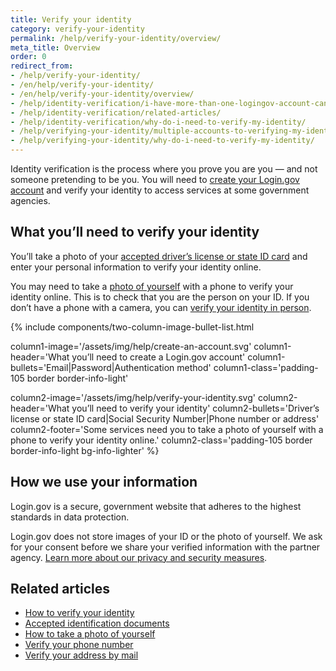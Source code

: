 ```yaml
---
title: Verify your identity
category: verify-your-identity
permalink: /help/verify-your-identity/overview/
meta_title: Overview
order: 0
redirect_from:
- /help/verify-your-identity/
- /en/help/verify-your-identity/
- /en/help/verify-your-identity/overview/
- /help/identity-verification/i-have-more-than-one-logingov-account-can-I-verify-my-identity-for-all-of-them/
- /help/identity-verification/related-articles/
- /help/identity-verification/why-do-i-need-to-verify-my-identity/
- /help/verifying-your-identity/multiple-accounts-to-verifying-my-identity-for/
- /help/verifying-your-identity/why-do-i-need-to-verify-my-identity/
---
```


Identity verification is the process where you prove you are you — and not someone pretending to be you. You will need to [create your Login.gov account](/create-an-account/) and verify your identity to access services at some government agencies.

## What you’ll need to verify your identity

You’ll take a photo of your [accepted driver’s license or state ID card](/help/verify-your-identity/accepted-identification-documents/) and enter your personal information to verify your identity online.

You may need to take a [photo of yourself](/help/verify-your-identity/how-to-take-photos-to-verify-your-identity/#how-to-take-photos-of-yourself) with a phone to verify your identity online. This is to check that you are the person on your ID. If you don’t have a phone with a camera, you can [verify your identity in person](/help/verify-your-identity/verify-your-identity-in-person/).

{%
  include components/two-column-image-bullet-list.html

  column1-image='/assets/img/help/create-an-account.svg'
  column1-header='What you’ll need to create a Login.gov account'
  column1-bullets='Email|Password|Authentication method'
  column1-class='padding-105 border border-info-light'

  column2-image='/assets/img/help/verify-your-identity.svg'
  column2-header='What you’ll need to verify your identity'
  column2-bullets='Driver’s license or state ID card|Social Security Number|Phone number or address'
  column2-footer='Some services need you to take a photo of yourself with a phone to verify your identity online.'
  column2-class='padding-105 border border-info-light bg-info-lighter'
%}

## How we use your information

Login.gov is a secure, government website that adheres to the highest standards in data protection.

Login.gov does not store images of your ID or the photo of yourself. We ask for your consent before we share your verified information with the partner agency. [Learn more about our privacy and security measures](/policy/).


## Related articles

* [How to verify your identity](/help/verify-your-identity/how-to-verify-your-identity/)
* [Accepted identification documents](/help/verify-your-identity/accepted-identification-documents/)
* [How to take a photo of yourself](/help/verify-your-identity/how-to-take-photos-to-verify-your-identity/#how-to-take-photos-of-yourself)
* [Verify your phone number](/help/verify-your-identity/phone-number/)
* [Verify your address by mail](/help/verify-your-identity/verify-your-address-by-mail/)
